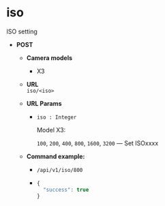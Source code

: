iso
=====
ISO setting

* **POST**

  * **Camera models**
    * X3

  * **URL**  
    `iso/<iso>`
    
  * **URL Params**  
    * `iso : Integer`  
    
      Model X3:
      
      `100`, `200`, `400`, `800`, `1600`, `3200` &mdash; Set ISOxxxx
      
  * **Command example:**
    * `/api/v1/iso/800`
    * ```javascript
      {
        "success": true
      }
      ```


